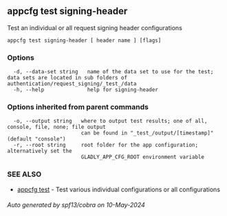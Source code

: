 ## appcfg test signing-header

Test an individual or all request signing header configurations

```
appcfg test signing-header [ header name ] [flags]
```

### Options

```
  -d, --data-set string   name of the data set to use for the test; data sets are located in sub folders of authentication/request_signing/_test_/data
  -h, --help              help for signing-header
```

### Options inherited from parent commands

```
  -o, --output string   where to output test results; one of all, console, file, none; file output
                        can be found in "_test_/output/[timestamp]" (default "console")
  -r, --root string     root folder for the app configuration; alternatively set the
                        GLADLY_APP_CFG_ROOT environment variable
```

### SEE ALSO

* [appcfg test](appcfg_test.md)	 - Test various individual configurations or all configurations

###### Auto generated by spf13/cobra on 10-May-2024
